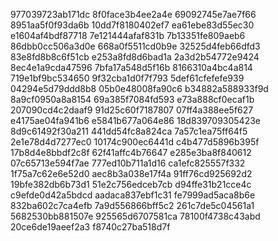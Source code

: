 977039723ab171dc
8f0face3b4ee2a4e
69092745e7ae7f66
8951aa5f0f93da6b
10dd7f8180402ef7
ea61ebe83d55ec30
e1604af4bdf87718
7e121444afaf831b
7b13351fe809aeb6
86dbb0cc506a3d0e
668a0f5511cd0b9e
32525d4feb66dfd3
83e8fd8b8c6f51cb
e253a8fd8d6bad1a
2a3d2b54772e9424
8ec4e1a9cda47596
7bfa17a548d5f16b
8166310a4bc4a814
719e1bf9bc534650
9f32cba1d0f7f793
5def61cfefefe939
04294e5d79ddd8b8
05b0e48008fa90c6
b34882a588933f9d
8a9cf0950a8a8154
69a385f7084fd593
e73a888cf0ecaf1b
207090cd4c2daaf9
91d25c60f7187807
07ff4a388ee5f627
e4175ae04fa941b6
e5841b677a064e86
18d839709305423e
8d9c61492f30a211
441dd54fc8a824ca
7a57c1ea75ff64f5
2e1e78d4d7277ec0
10174c900ec6441d
c4b477d5896b395f
17b8d4e8bbdf2c8f
62f41affc4b76647
e285e3ba8f840612
07c65713e594f7ae
777ed10b711a1d16
ca1efc825557f332
1f75a7c62e6e52d0
aec8b3a038e17f4a
91ff76cd925692d2
19bfe382db6b73d1
51e2c756edceb7cb
d94ffe31b21cce4c
c9efde0d42a5bdcd
aadaca837ebf1c31
fe7999ad5aca8b6e
832ba602c7ca4efb
7a9d556866bff5c2
261c7de5c04561a1
5682530bb881507e
925565d6707581ca
78100f4738c43abd
20ce6de19aeef2a3
f8740c27ba518d7f
